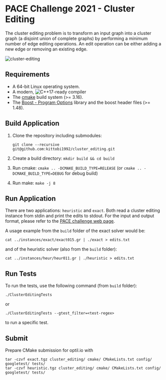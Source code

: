 # PACE Challenge 2021 - Cluster Editing

The cluster editing problem is to transform an input graph into a cluster graph (a disjoint union of complete graphs) by performing a minimum number of edge editing operations.  An edit operation can be either adding a new edge or removing an existing edge.

![cluster-editing](https://user-images.githubusercontent.com/9654047/119774492-88069e00-bec2-11eb-8800-c4abfcacb82f.png)

Requirements
-----------

  - A 64-bit Linux operating system.
  - A modern, ![C++17](https://img.shields.io/badge/C++-17-blue.svg?style=flat)-ready compiler
 - The [cmake][cmake] build system (>= 3.16).
 - The [Boost - Program Options][Boost.Program_options] library and the boost header files (>= 1.48).

Build Application
-----------

1. Clone the repository including submodules:

   ```git clone --recursive git@github.com:kittobi1992/cluster_editing.git```
2. Create a build directory: `mkdir build && cd build`
3. Run cmake: `cmake .. -DCMAKE_BUILD_TYPE=RELEASE` (or `cmake .. -DCMAKE_BUILD_TYPE=DEBUG` for debug build)
4. Run make: `make -j 8`

Run Application
-----------

There are two applications: `heuristic` and `exact`.
Both read a cluster editing instance from stdin and print the edits to stdout.
For the input and output format, please refer to the [PACE challenge web page](https://pacechallenge.org/2021/).

A usage example from the `build` folder of the exact solver would be:

    cat ../instances/exact/exact015.gr | ./exact > edits.txt

and of the heuristic solver (also from the `build` folder):

    cat ../instances/heur/heur011.gr | ./heuristic > edits.txt

Run Tests
-----------

To run the tests, use the following command (from `build` folder):

    ./ClusterEditingTests

or

    ./ClusterEditingTests --gtest_filter=<test-regex>

to run a specific test.

Submit
-----------
Prepare CMake submission for optil.io with

    tar -czvf exact.tgz cluster_editing/ cmake/ CMakeLists.txt config/ googletest/ tests/
    tar -czvf heuristic.tgz cluster_editing/ cmake/ CMakeLists.txt config/ googletest/ tests/


[cmake]: http://www.cmake.org/ "CMake tool"
[Boost.Program_options]: http://www.boost.org/doc/libs/1_58_0/doc/html/program_options.html
